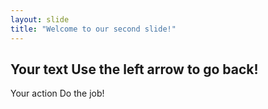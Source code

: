 ```yaml
---
layout: slide
title: "Welcome to our second slide!"
---
```

Your text
Use the left arrow to go back!
-----
Your action
Do the job!
